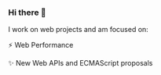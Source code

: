 ### Hi there 👋

I work on web projects and am focused on:

⚡️  Web Performance

✨  New Web APIs and ECMAScript proposals
